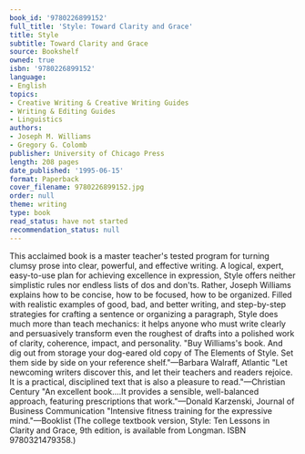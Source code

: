```yaml
---
book_id: '9780226899152'
full_title: 'Style: Toward Clarity and Grace'
title: Style
subtitle: Toward Clarity and Grace
source: Bookshelf
owned: true
isbn: '9780226899152'
language:
- English
topics:
- Creative Writing & Creative Writing Guides
- Writing & Editing Guides
- Linguistics
authors:
- Joseph M. Williams
- Gregory G. Colomb
publisher: University of Chicago Press
length: 208 pages
date_published: '1995-06-15'
format: Paperback
cover_filename: 9780226899152.jpg
order: null
theme: writing
type: book
read_status: have not started
recommendation_status: null
---
```

This acclaimed book is a master teacher's tested program for turning clumsy prose into clear, powerful, and effective writing. A logical, expert, easy-to-use plan for achieving excellence in expression, Style offers neither simplistic rules nor endless lists of dos and don'ts. Rather, Joseph Williams explains how to be concise, how to be focused, how to be organized. Filled with realistic examples of good, bad, and better writing, and step-by-step strategies for crafting a sentence or organizing a paragraph, Style does much more than teach mechanics: it helps anyone who must write clearly and persuasively transform even the roughest of drafts into a polished work of clarity, coherence, impact, and personality.
"Buy Williams's book. And dig out from storage your dog-eared old copy of The Elements of Style. Set them side by side on your reference shelf."—Barbara Walraff, Atlantic
"Let newcoming writers discover this, and let their teachers and readers rejoice. It is a practical, disciplined text that is also a pleasure to read."—Christian Century
"An excellent book....It provides a sensible, well-balanced approach, featuring prescriptions that work."—Donald Karzenski, Journal of Business Communication
"Intensive fitness training for the expressive mind."—Booklist
(The college textbook version, Style: Ten Lessons in Clarity and Grace, 9th edition, is available from Longman. ISBN 9780321479358.)
